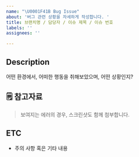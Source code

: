 ```yaml
---
name: "\U0001F41B Bug Issue"
about: '버그 관련 상황을 자세하게 작성합니다. '
title: 브랜치명 / 담당자 / 이슈 제목 / 이슈 번호
labels: ''
assignees: ''

---
```


## Description

어떤 환경에서,
어떠한 행동을 취해보았으며, 
어떤 상황인지? 

## 🗒 참고자료
> 보여지는 에러의 경우, 스크린샷도 함께 첨부합니다.

## ETC
- 주의 사항 혹은 기타 내용
